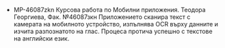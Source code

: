 + MP-46087zkn
Курсова работа по Мобилни приложения. Теодора Георгиева, Фак. №46087зкн
Приложението сканира текст с камерата на мобилното устройство, изпълнява OCR върху данните и изчита разпознатото на глас.
Процеса протича успешно с текстове на английски език.
